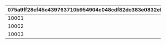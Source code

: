 |075a9ff28cf45c439763710b954904c048cdf82dc383e0832ef02db53a320212|fb60f17ffd7d63cb59e58771285ebaa6cc7325832b03a343da502e118b9d96d0|17ee38b5638b8397147e60d91ec012758f8a8134637a0f474b83c86b29e5ea38|d66834ac2453c629bc7212b0348b2bd68be5aed54327e258ffd80f3d44d02c1b|44ae899ae4c2f99028cee7bf9e8f3bc54b491defc7c270b273e6491baae9ce4c|
| --- | --- | --- | --- | --- |
|10001|39990|-1|17|0|
|10002|47490|-1|20|0|
|10003|52490|-1|22|0|